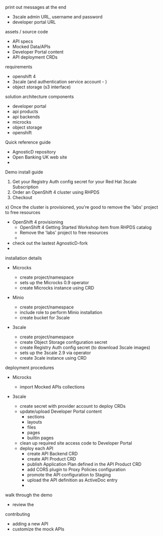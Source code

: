 print out messages at the end
- 3scale admin URL, username and password
- developer portal URL

assets / source code
- API specs
- Mocked Data/APIs
- Developer Portal content
- API deployment CRDs

requirements
- openshift 4
- 3scale (and authentication service account - )
- object storage (s3 interface)


solution architecture components
- developer portal
- api products
- api backends
- microcks
- object storage
- openshift

Quick reference guide
- AgnosticD repository
- Open Banking UK web site
- 

Demo install guide
1) Get your Registry Auth config secret for your Red Hat 3scale Subscription
1) Order an OpenShift 4 cluster using RHPDS
2) Checkout 

x) Once the cluster is provisioned, you're good to remove the 'labs' project to free resources
- OpenShift 4 provisioning
  - OpenShift 4 Getting Started Workshop item from RHPDS catalog
  - Remove the 'labs' project to free resources
  - 
- check out the lastest AgnosticD-fork
- 

installation details
- Microcks
  - create project/namespace
  - sets up the Microcks 0.9 operator
  - create Microcks instance using CRD
- Minio
  - create project/namespace
  - include role to perform Minio installation
  - create bucket for 3scale

- 3scale
  - create project/namespace
  - create Object Storage configuration secret
  - create Registry Auth config secret (to download 3scale images)
  - sets up the 3scale 2.9 via operator
  - create 3cale instance using CRD

deployment procedures
- Microcks
  - import Mocked APIs collections

- 3scale
  - create secret with provider account to deploy CRDs
  - update/upload Developer Portal content
    - sections
    - layouts
    - files
    - pages
    - builtin pages
  - clean up required site access code to Developer Portal
  - deploy each API
    - create API Backend CRD
    - create API Product CRD
    - publish Application Plan defined in the API Product CRD
    - add CORS plugin to Proxy Policies configuration
    - promote the API configuration to Staging
    - upload the API definition as ActiveDoc entry
    -  

walk through the demo
- review the 


contributing
- adding a new API
- customize the mock APIs

